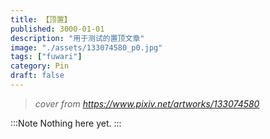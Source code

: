 ```yaml
---
title: 【顶置】
published: 3000-01-01
description: "用于测试的置顶文章"
image: "./assets/133074580_p0.jpg"
tags: ["fuwari"]
category: Pin
draft: false
---
```

> _cover from https://www.pixiv.net/artworks/133074580_

:::Note
Nothing here yet.
:::